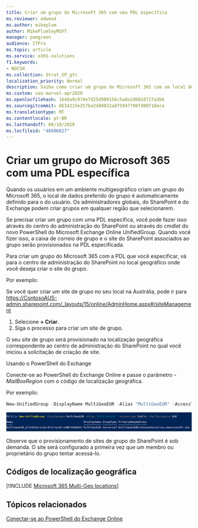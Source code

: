 ```yaml
---
title: Criar um grupo do Microsoft 365 com uma PDL específica
ms.reviewer: adwood
ms.author: mikeplum
author: MikePlumleyMSFT
manager: pamgreen
audience: ITPro
ms.topic: article
ms.service: o365-solutions
f1.keywords:
- NOCSH
ms.collection: Strat_SP_gtc
localization_priority: Normal
description: Saiba como criar um grupo do Microsoft 365 com um local de dados preferencial especificado em um ambiente multigeográfico.
ms.custom: seo-marvel-apr2020
ms.openlocfilehash: 1648a9c974e7d25d989156c5a8e2d6818727a3b6
ms.sourcegitcommit: 8634215e257ba2d49832a8f5947700fd00f18ece
ms.translationtype: MT
ms.contentlocale: pt-BR
ms.lasthandoff: 08/10/2020
ms.locfileid: "46606827"
---
```

# <a name="create-a-microsoft-365-group-with-a-specific-pdl"></a>Criar um grupo do Microsoft 365 com uma PDL específica

Quando os usuários em um ambiente multigeográfico criam um grupo do Microsoft 365, o local de dados preferido do grupo é automaticamente definido para o do usuário. Os administradores globais, do SharePoint e do Exchange podem criar grupos em qualquer região que selecionarem. 

Se precisar criar um grupo com uma PDL específica, você pode fazer isso através do centro do administração do SharePoint ou através do cmdlet do novo PowerShell do Microsoft Exchange Online UnifiedGroup. Quando você fizer isso, a caixa de correio de grupo e o site do SharePoint associados ao grupo serão provisionados na PDL especificada.

Para criar um grupo do Microsoft 365 com a PDL que você especificar, vá para o centro de administração do SharePoint no local geográfico onde você deseja criar o site do grupo.

Por exemplo:

Se você quer criar um site de grupo no seu local na Austrália, pode ir para https://ContosoAUS-admin.sharepoint.com/_layouts/15/online/AdminHome.aspx#/siteManagement

1. Selecione **+ Criar**.
2. Siga o processo para criar um site de grupo.

O seu site de grupo será provisionado na localização geográfica correspondente ao centro de administração do SharePoint no qual você iniciou a solicitação de criação de site. 

Usando o PowerShell do Exchange 

Conecte-se ao PowerShell do Exchange Online e passe o parâmetro *-MailBoxRegion* com o código de localização geográfica.

Por exemplo: 

```PowerShell
New-UnifiedGroup -DisplayName MultiGeoEUR -Alias "MultiGeoEUR" -AccessType Public -MailboxRegion EUR 
```

![O Cmdlet do PowerShell de captura de tela do novo UnifiedGroup com sintaxe](media/multi-geo-new-group-with-pdl-powershell.png)

Observe que o provisionamento de sites de grupo do SharePoint é sob demanda. O site será configurado a primeira vez que um membro ou proprietário do grupo tentar acessá-lo.

## <a name="geo-location-codes"></a>Códigos de localização geográfica

[!INCLUDE [Microsoft 365 Multi-Geo locations](includes/office-365-multi-geo-locations.md)]

## <a name="related-topics"></a>Tópicos relacionados

[Conectar-se ao PowerShell do Exchange Online ](https://docs.microsoft.com/powershell/exchange/exchange-online/connect-to-exchange-online-powershell/connect-to-exchange-online-powershell)
